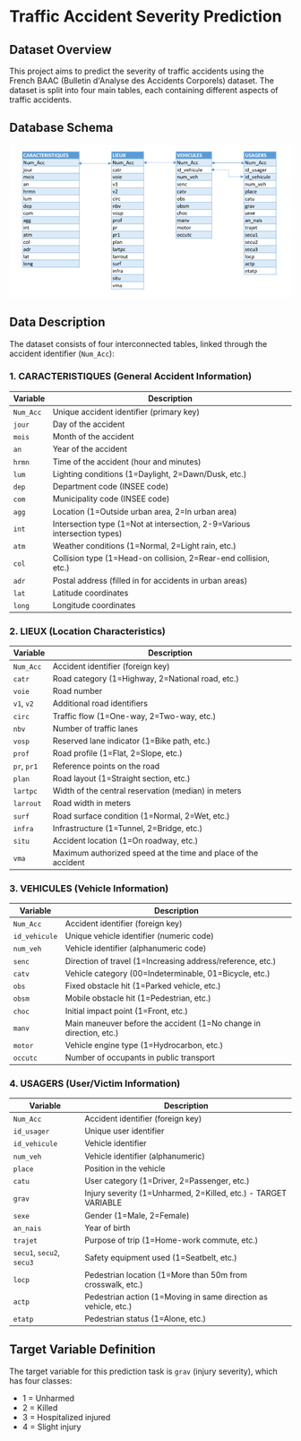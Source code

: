 # Traffic Accident Severity Prediction

## Dataset Overview

This project aims to predict the severity of traffic accidents using the French BAAC (Bulletin d'Analyse des Accidents Corporels) dataset. The dataset is split into four main tables, each containing different aspects of traffic accidents.

## Database Schema
![alt text](image.png)


## Data Description

The dataset consists of four interconnected tables, linked through the accident identifier (`Num_Acc`):

### 1. CARACTERISTIQUES (General Accident Information)

| Variable     | Description                                                      |
|--------------|------------------------------------------------------------------|
| `Num_Acc`    | Unique accident identifier (primary key)                        |
| `jour`       | Day of the accident                                             |
| `mois`       | Month of the accident                                           |
| `an`         | Year of the accident                                            |
| `hrmn`       | Time of the accident (hour and minutes)                         |
| `lum`        | Lighting conditions (1=Daylight, 2=Dawn/Dusk, etc.)             |
| `dep`        | Department code (INSEE code)                                     |
| `com`        | Municipality code (INSEE code)                                  |
| `agg`        | Location (1=Outside urban area, 2=In urban area)               |
| `int`        | Intersection type (1=Not at intersection, 2-9=Various intersection types) |
| `atm`        | Weather conditions (1=Normal, 2=Light rain, etc.)               |
| `col`        | Collision type (1=Head-on collision, 2=Rear-end collision, etc.)  |
| `adr`        | Postal address (filled in for accidents in urban areas)         |
| `lat`        | Latitude coordinates                                            |
| `long`       | Longitude coordinates                                          |

### 2. LIEUX (Location Characteristics)

| Variable     | Description                                                      |
|--------------|------------------------------------------------------------------|
| `Num_Acc`    | Accident identifier (foreign key)                               |
| `catr`       | Road category (1=Highway, 2=National road, etc.)                  |
| `voie`       | Road number                                                      |
| `v1`, `v2`   | Additional road identifiers                                      |
| `circ`       | Traffic flow (1=One-way, 2=Two-way, etc.)                        |
| `nbv`        | Number of traffic lanes                                         |
| `vosp`       | Reserved lane indicator (1=Bike path, etc.)                      |
| `prof`       | Road profile (1=Flat, 2=Slope, etc.)                            |
| `pr`, `pr1`  | Reference points on the road                                     |
| `plan`       | Road layout (1=Straight section, etc.)                           |
| `lartpc`     | Width of the central reservation (median) in meters             |
| `larrout`    | Road width in meters                                            |
| `surf`       | Road surface condition (1=Normal, 2=Wet, etc.)                  |
| `infra`      | Infrastructure (1=Tunnel, 2=Bridge, etc.)                        |
| `situ`       | Accident location (1=On roadway, etc.)                          |
| `vma`        | Maximum authorized speed at the time and place of the accident  |

### 3. VEHICULES (Vehicle Information)

| Variable     | Description                                                      |
|--------------|------------------------------------------------------------------|
| `Num_Acc`    | Accident identifier (foreign key)                               |
| `id_vehicule`| Unique vehicle identifier (numeric code)                         |
| `num_veh`    | Vehicle identifier (alphanumeric code)                          |
| `senc`       | Direction of travel (1=Increasing address/reference, etc.)       |
| `catv`       | Vehicle category (00=Indeterminable, 01=Bicycle, etc.)          |
| `obs`        | Fixed obstacle hit (1=Parked vehicle, etc.)                     |
| `obsm`       | Mobile obstacle hit (1=Pedestrian, etc.)                        |
| `choc`       | Initial impact point (1=Front, etc.)                            |
| `manv`       | Main maneuver before the accident (1=No change in direction, etc.) |
| `motor`      | Vehicle engine type (1=Hydrocarbon, etc.)                       |
| `occutc`     | Number of occupants in public transport                         |

### 4. USAGERS (User/Victim Information)

| Variable     | Description                                                      |
|--------------|------------------------------------------------------------------|
| `Num_Acc`    | Accident identifier (foreign key)                               |
| `id_usager`  | Unique user identifier                                           |
| `id_vehicule`| Vehicle identifier                                                |
| `num_veh`    | Vehicle identifier (alphanumeric)                               |
| `place`      | Position in the vehicle                                          |
| `catu`       | User category (1=Driver, 2=Passenger, etc.)                      |
| `grav`       | Injury severity (1=Unharmed, 2=Killed, etc.) - TARGET VARIABLE  |
| `sexe`       | Gender (1=Male, 2=Female)                                        |
| `an_nais`    | Year of birth                                                   |
| `trajet`     | Purpose of trip (1=Home-work commute, etc.)                     |
| `secu1`, `secu2`, `secu3` | Safety equipment used (1=Seatbelt, etc.)                         |
| `locp`       | Pedestrian location (1=More than 50m from crosswalk, etc.)       |
| `actp`       | Pedestrian action (1=Moving in same direction as vehicle, etc.)   |
| `etatp`      | Pedestrian status (1=Alone, etc.)                               |

## Target Variable Definition

The target variable for this prediction task is `grav` (injury severity), which has four classes:

- 1 = Unharmed
- 2 = Killed
- 3 = Hospitalized injured
- 4 = Slight injury
